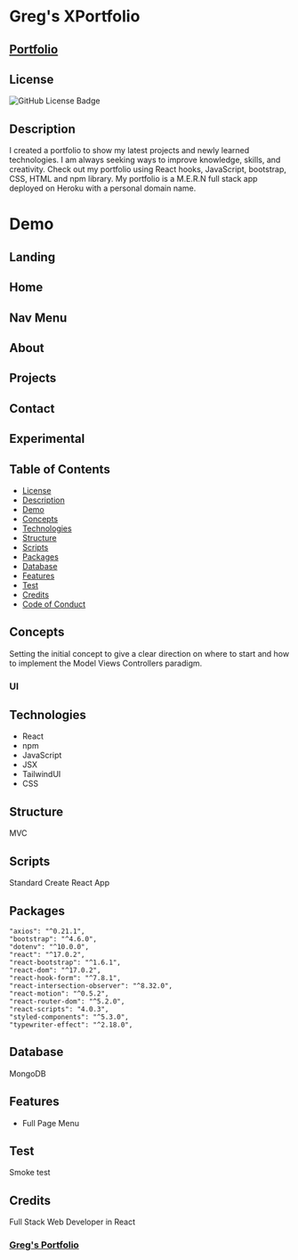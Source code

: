 # Greg's XPortfolio

## [Portfolio](https://gregpetropoulos.dev)
## License
![GitHub License Badge](https://shields.io/badge/license-MIT-green)
## Description
I created a portfolio to show my latest projects and newly learned technologies. I am always seeking ways to improve knowledge, skills, and creativity. Check out my portfolio using React hooks, JavaScript, bootstrap, CSS, HTML and npm library. My portfolio is a M.E.R.N full stack app deployed on Heroku with a personal domain name.

# Demo
## Landing
## Home
## Nav Menu
## About
## Projects
## Contact
## Experimental

## Table of Contents 
* [License](#license)
* [Description](#description)
* [Demo](#demo)
* [Concepts](#concepts)
* [Technologies](#technologies)
* [Structure](#structure)
* [Scripts](#scripts)
* [Packages](#packages)
* [Database](#database)
* [Features](#features)
* [Test](#test)
* [Credits](#credits)
* [Code of Conduct](#code-of-conduct)

## Concepts
Setting the initial concept to give a clear direction on where to start and how to implement the Model Views Controllers paradigm.


### UI


## Technologies
- React
- npm
- JavaScript
- JSX
- TailwindUI
- CSS


## Structure
MVC

## Scripts
Standard Create React App

## Packages
    "axios": "^0.21.1",
    "bootstrap": "^4.6.0",
    "dotenv": "^10.0.0",
    "react": "^17.0.2",
    "react-bootstrap": "^1.6.1",
    "react-dom": "^17.0.2",
    "react-hook-form": "^7.8.1",
    "react-intersection-observer": "^8.32.0",
    "react-motion": "^0.5.2",
    "react-router-dom": "^5.2.0",
    "react-scripts": "4.0.3",
    "styled-components": "^5.3.0",
    "typewriter-effect": "^2.18.0",

## Database
MongoDB
## Features
- Full Page Menu
## Test
Smoke test
## Credits




Full Stack Web Developer in React





### [Greg's Portfolio](https://gregpetropoulos.dev)